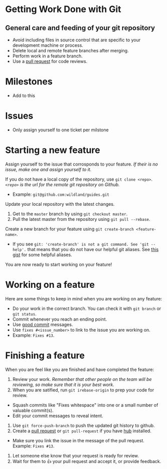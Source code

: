 # Getting Work Done with Git
## General care and feeding of your git repository
- Avoid including files in source control that are specific to your
  development machine or process.
- Delete local and remote feature branches after merging.
- Perform work in a feature branch.
- Use a [pull request](https://help.github.com/articles/using-pull-requests/) for code reviews.

# Milestones
- Add to this

# Issues
- Only assign yourself to one ticket per milstone

# Starting a new feature
Assign yourself to the issue that corrosponds to your feature. _If their is no issue, make one and assign yourself to it._

If you do not have a local copy of the repository, use `git clone <repo>`. _`<repo>` is the url for the remote git repository on Github._
- Example: `git@github.com:wildland/guides.git`

Update your local repository with the latest changes.

1. Get to the `master` branch by using `git checkout master`.
1. Pull the latest master from the repository using `git pull --rebase`.


Create a new branch for your feature using `git create-branch <feature-name>`.
  - If you see `git: 'create-branch' is not a git command. See 'git --help'.` that means that you do not have our helpful git aliases. See [this gist](https://gist.github.com/jweakley/8abe7e42517ffa2b04f4) for some helpful aliases.

You are now ready to start working on your feature!

# Working on a feature
Here are some things to keep in mind when you are working on any feature:
- Do your work in the correct branch. You can check it with `git branch` or `git status`.
- Commit whenever you reach an ending point.
- Use [good commit](http://tbaggery.com/2008/04/19/a-note-about-git-commit-messages.html#content) messages.
- Use `fixes #<issue_number>` to link to the issue you are working on.
 - Example: `Fixes #13`.

# Finishing a feature
When you are feel like you are finished and have completed the feature:

1. Review your work. _Remember that other people on the team will be reviewing, so make sure that it is your best work._
1. When you are satified, run `git irebase-origin` to prep your code for review.
 - Squash commits like "Fixes whitespace" into one or a small number of valuable commit(s).
 - Edit your commit messages to reveal intent.
1. Use `git force-push-branch` to push the updated git history to github.
1. Create a [pull request](https://help.github.com/articles/using-pull-requests/) or `git pull-request` if you have [hub](https://github.com/github/hub) installed.
 - Make sure you link the issue in the message of the pull request. Example: `Fixes #13`.
1. Let someone else know that your request is ready for review.
1. Wait for them to :+1: your pull request and accept it, or provide feedback.
